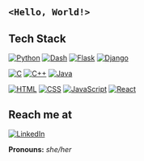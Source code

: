 ## `<Hello, World!>`

## Tech Stack
[![Python](https://img.shields.io/badge/-Python-3776AB?style=flat-square&logo=python&logoColor=ffffff)](https://www.python.org/)
[![Dash](https://img.shields.io/badge/-Dash-434d74?style=flat-square&logo=dash&logoColor=ffffff)](https://dash.plotly.com/)
[![Flask](https://img.shields.io/badge/-Flask-000000?style=flat-square&logo=Flask&logoColor=ffffff)](https://flask.palletsprojects.com/)
[![Django](https://img.shields.io/badge/-Django-092E20?style=flat-square&logo=Django&logoColor=ffffff)](https://www.djangoproject.com/)

[![C](https://img.shields.io/badge/-C-4553ae?style=flat-square&logo=C&logoColor=ffffff)]()
[![C++](https://img.shields.io/badge/-C++-044d8d?style=flat-square&logo=c%2B%2B&logoColor=ffffff)](http://www.cplusplus.org/)
[![Java](https://img.shields.io/badge/-Java-e1292f?style=flat-square&logo=Java&logoColor=ffffff)](https://www.java.com/)

[![HTML](https://img.shields.io/badge/-HTML-E44D26?style=flat-square&logo=html5&logoColor=ffffff)](https://html.spec.whatwg.org/multipage/)
[![CSS](https://img.shields.io/badge/-CSS-2565AE?style=flat-square&logo=css3&logoColor=ffffff)](https://www.w3.org/standards/webdesign/htmlcss)
[![JavaScript](https://img.shields.io/badge/-JavaScript-%23F7DF1C?style=flat-square&logo=javascript&logoColor=000000&labelColor=%23F7DF1C&color=%23FFCE5A)](https://www.javascript.com/)
[![React](https://img.shields.io/badge/-React-000000?style=flat-square&logo=react&logoColor=61DBFB)](https://reactjs.org/)

## Reach me at
[![LinkedIn](https://img.shields.io/badge/linkedin-006192.svg?style=for-the-badge&logo=linkedin&logoColor=ffffff)](https://www.linkedin.com/in/xvidviii/)

**Pronouns:** *she/her*

<!--
Here are some ideas to get you started:
- 🔭 I’m currently working on ...
- 🌱 I’m currently learning ...
- 👯 I’m looking to collaborate on ...
- 🤔 I’m looking for help with ...
- 💬 Ask me about ...
- 📫 How to reach me: ...
- 😄 Pronouns: ...
- ⚡ Fun fact: ...
-->
